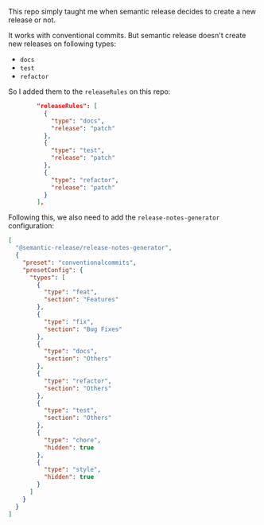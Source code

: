 This repo simply taught me when semantic release decides to create a new release or not.

It works with conventional commits. But semantic release doesn't create new releases on following types:

- `docs`
- `test`
- `refactor`

So I added them to the `releaseRules` on this repo:

```json
        "releaseRules": [
          {
            "type": "docs",
            "release": "patch"
          },
          {
            "type": "test",
            "release": "patch"
          },
          {
            "type": "refactor",
            "release": "patch"
          }
        ],
```

Following this, we also need to add the `release-notes-generator` configuration:

```json
[
  "@semantic-release/release-notes-generator",
  {
    "preset": "conventionalcommits",
    "presetConfig": {
      "types": [
        {
          "type": "feat",
          "section": "Features"
        },
        {
          "type": "fix",
          "section": "Bug Fixes"
        },
        {
          "type": "docs",
          "section": "Others"
        },
        {
          "type": "refactor",
          "section": "Others"
        },
        {
          "type": "test",
          "section": "Others"
        },
        {
          "type": "chore",
          "hidden": true
        },
        {
          "type": "style",
          "hidden": true
        }
      ]
    }
  }
]
```
